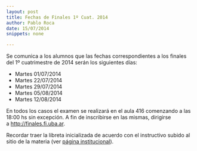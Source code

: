 ```yaml
---
layout: post
title: Fechas de Finales 1º Cuat. 2014
author: Pablo Roca
date: 15/07/2014
snippets: none

---
```

<div class="entry-content">
						<p>Se comunica a los alumnos que las fechas correspondientes a los finales del 1º cuatrimestre de 2014 serán los&nbsp;siguientes días:</p>
<ul>
<li>Martes 01/07/2014</li>
<li>Martes 22/07/2014</li>
<li>Martes 29/07/2014</li>
<li>Martes 05/08/2014</li>
<li>Martes 12/08/2014</li>
</ul>
<p>En todos los casos el examen se realizará en el aula 416 comenzando a las 18:00 hs sin excepción. A fin de inscribirse en las mismas, dirigirse a&nbsp;<a href="http://finales.fi.uba.ar">http://finales.fi.uba.ar</a>.</p>
<p>Recordar traer la libreta inicializada de acuerdo con el instructivo subido al sitio de la materia (ver <a title="Institucional" href="/institucional">página institucional</a>).</p>
											</div>
